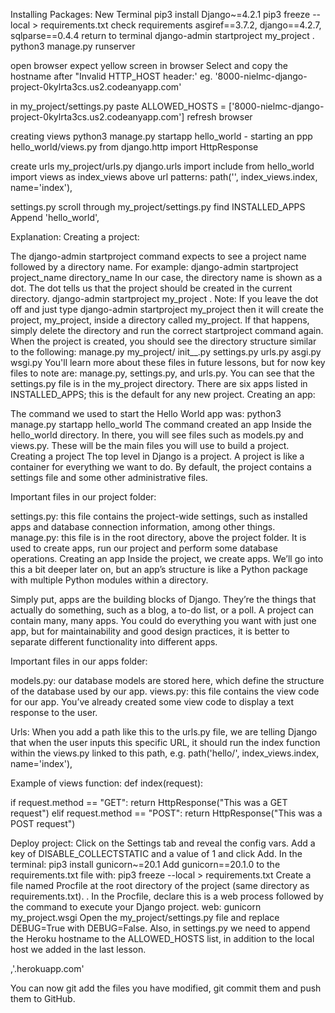 Installing Packages:
New Terminal
pip3 install Django~=4.2.1
pip3 freeze --local > requirements.txt
check requirements asgiref==3.7.2, django==4.2.7, sqlparse==0.4.4
return to terminal
django-admin startproject my_project .
python3 manage.py runserver

open browser
expect yellow screen in browser
Select and copy the hostname after "Invalid HTTP_HOST header:' eg. '8000-nielmc-django-project-0kylrta3cs.us2.codeanyapp.com'

in my_project/settings.py paste
ALLOWED_HOSTS = ['8000-nielmc-django-project-0kylrta3cs.us2.codeanyapp.com']
refresh browser

creating views
python3 manage.py startapp hello_world - starting an ppp
hello_world/views.py
from django.http import HttpResponse

create urls
my_project/urls.py
django.urls import include
from hello_world import views as index_views
above url patterns:
path('', index_views.index, name='index'),

settings.py
scroll through my_project/settings.py 
find INSTALLED_APPS
Append 'hello_world',

Explanation:
Creating a project:

The django-admin startproject command expects to see a project name followed by a directory name. For example:
django-admin startproject project_name directory_name
In our case, the directory name is shown as a dot. The dot tells us that the project should be created in the current directory.
django-admin startproject my_project .
Note: If you leave the dot off and just type django-admin startproject my_project then it will create the project, my_project, inside a directory called my_project. If that happens, simply delete the directory and run the correct startproject command again.
When the project is created, you should see the directory structure similar to the following:
manage.py
my_project/
  init__.py
  settings.py
  urls.py
  asgi.py
  wsgi.py
You'll learn more about these files in future lessons, but for now key files to note are: manage.py, settings.py, and urls.py.
You can see that the settings.py file is in the my_project directory. There are six apps listed in INSTALLED_APPS; this is the default for any new project.
Creating an app:

The command we used to start the Hello World app was:
python3 manage.py startapp hello_world
The command created an app Inside the hello_world directory. In there, you will see files such as models.py and views.py. These will be the main files you will use to build a project.
Creating a project
The top level in Django is a project. A project is like a container for everything we want to do. By default, the project contains a settings file and some other administrative files.

Important files in our project folder:

settings.py: this file contains the project-wide settings, such as installed apps and database connection information, among other things.
manage.py: this file is in the root directory, above the project folder. It is used to create apps, run our project and perform some database operations.
Creating an app
Inside the project, we create apps. We’ll go into this a bit deeper later on, but an app’s structure is like a Python package with multiple Python modules within a directory.

Simply put, apps are the building blocks of Django. They’re the things that actually do something, such as a blog, a to-do list, or a poll. A project can contain many, many apps. You could do everything you want with just one app, but for maintainability and good design practices, it is better to separate different functionality into different apps.

Important files in our apps folder:

models.py: our database models are stored here, which define the structure of the database used by our app.
views.py: this file contains the view code for our app. You’ve already created some view code to display a text response to the user.

Urls:
When you add a path like this to the urls.py file, we are telling Django that when the user inputs this specific URL, it should run the index function within the views.py linked to this path, e.g.
path('hello/',  index_views.index, name='index'),

Example of views function:
def index(request):

   if request.method == "GET":
       return HttpResponse("This was a GET request")
   elif request.method == "POST":
       return HttpResponse("This was a POST request")

Deploy project:
Click on the Settings tab and reveal the config vars. Add a key of DISABLE_COLLECTSTATIC and a value of 1 and click Add.
In the terminal:
pip3 install gunicorn~=20.1 
Add gunicorn==20.1.0 to the requirements.txt file with:
pip3 freeze --local > requirements.txt
Create a file named Procfile at the root directory of the project (same directory as requirements.txt).
. In the Procfile, declare this is a web process followed by the command to execute your Django project.
web: gunicorn my_project.wsgi
Open the my_project/settings.py file and replace DEBUG=True with DEBUG=False.
 Also, in settings.py we need to append the Heroku hostname to the ALLOWED_HOSTS list, in addition to the local host we added in the last lesson.

,'.herokuapp.com'

You can now git add the files you have modified, git commit them and push them to GitHub.